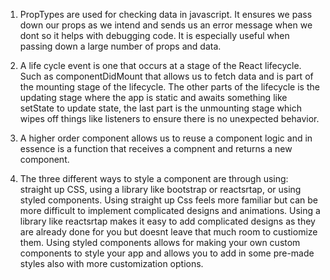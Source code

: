 1. PropTypes are used for checking data in javascript. It ensures we pass down our props as we intend and sends us an error message when we dont so it helps with debugging code. It is especially useful when passing down a large number of props and data.

2. A life cycle event is one that occurs at a stage of the React lifecycle. Such as componentDidMount that allows us to fetch data and is part of the mounting stage of the lifecycle. The other parts of the lifecycle is the updating stage where the app is static and awaits something like setState to update state, the last part is the unmounting stage which wipes off things like listeners to ensure there is no unexpected behavior.

3. A higher order component allows us to reuse a component logic and in essence is a function that receives a compnent and returns a new component.

4. The three different ways to style a component are through using: straight up CSS, using a library like bootstrap or reactsrtap, or using styled components. Using straight up Css feels more familiar but can be more difficult to implement complicated designs and animations. Using a library like reactsrtap makes it easy to add complicated designs as they are already done for you but doesnt leave that much room to custiomize them. Using styled components allows for making your own custom components to style your app and allows you to add in some pre-made styles also with more customization options.